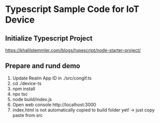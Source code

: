 # Typescript Sample Code for IoT Device

## Initialize Typescript Project

https://khalilstemmler.com/blogs/typescript/node-starter-project/


## Prepare and rund demo

1. Update Realm App ID in ./src/congif.ts
2. cd ./device-ts
3. npm install
4. npx tsc
5. node build/index.js
6. Open web console http://localhost:3000
7. index.html is not automatically copied to build folder yet! -> just copy paste from src
